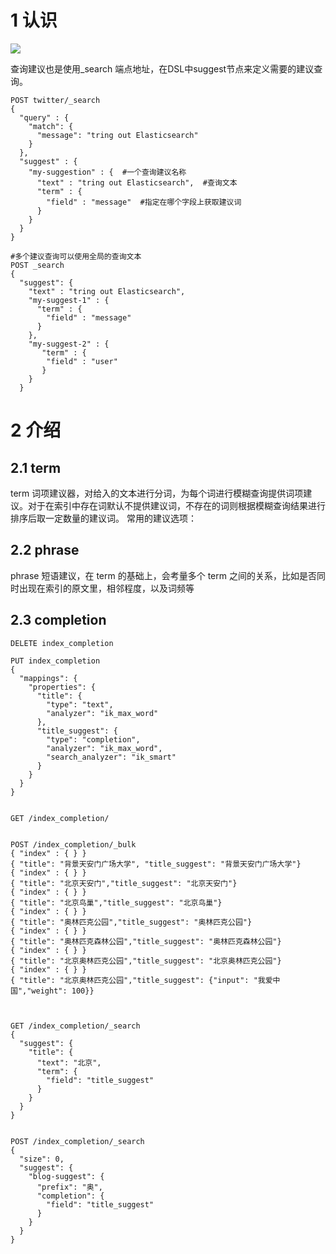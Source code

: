 # 1 认识



![](D:\dev\2019dev\code\idea-workspace\Java-HandBook\插图\服务中间件\Elastic-Stack\suggest-Google.png)

查询建议也是使用_search 端点地址，在DSL中suggest节点来定义需要的建议查询。

```properties
POST twitter/_search
{
  "query" : {
    "match": {
      "message": "tring out Elasticsearch"
    }
  },
  "suggest" : {
    "my-suggestion" : {  #一个查询建议名称
      "text" : "tring out Elasticsearch",  #查询文本
      "term" : { 
        "field" : "message"  #指定在哪个字段上获取建议词
      }
    }
  }
}

#多个建议查询可以使用全局的查询文本
POST _search
{
  "suggest": {
    "text" : "tring out Elasticsearch",
    "my-suggest-1" : {
      "term" : {
        "field" : "message"
      }
    },
    "my-suggest-2" : {
       "term" : {
        "field" : "user"
       }
    }
  }
```



# 2 介绍

## 2.1 term

term 词项建议器，对给入的文本进行分词，为每个词进行模糊查询提供词项建议。对于在索引中存在词默认不提供建议词，不存在的词则根据模糊查询结果进行排序后取一定数量的建议词。
常用的建议选项：



## 2.2 phrase

phrase 短语建议，在 term 的基础上，会考量多个 term 之间的关系，比如是否同时出现在索引的原文里，相邻程度，以及词频等



## 2.3 completion



```properties
DELETE index_completion

PUT index_completion
{
  "mappings": {
    "properties": {
      "title": {
        "type": "text",
        "analyzer": "ik_max_word"
      },
      "title_suggest": {
        "type": "completion",
        "analyzer": "ik_max_word",
        "search_analyzer": "ik_smart"
      }
    }
  }
}


GET /index_completion/


POST /index_completion/_bulk
{ "index" : { } }
{ "title": "背景天安门广场大学", "title_suggest": "背景天安门广场大学"}
{ "index" : { } }
{ "title": "北京天安门","title_suggest": "北京天安门"}
{ "index" : { } }
{ "title": "北京鸟巢","title_suggest": "北京鸟巢"}
{ "index" : { } }
{ "title": "奥林匹克公园","title_suggest": "奥林匹克公园"}
{ "index" : { } }
{ "title": "奥林匹克森林公园","title_suggest": "奥林匹克森林公园"}
{ "index" : { } }
{ "title": "北京奥林匹克公园","title_suggest": "北京奥林匹克公园"}
{ "index" : { } }
{ "title": "北京奥林匹克公园","title_suggest": {"input": "我爱中国","weight": 100}}



GET /index_completion/_search
{
  "suggest": {
    "title": {
      "text": "北京",
      "term": {
        "field": "title_suggest"
      }
    }
  }
}


POST /index_completion/_search
{
  "size": 0,
  "suggest": {
    "blog-suggest": {
      "prefix": "奥",
      "completion": {
        "field": "title_suggest"
      }
    }
  }
}
```

